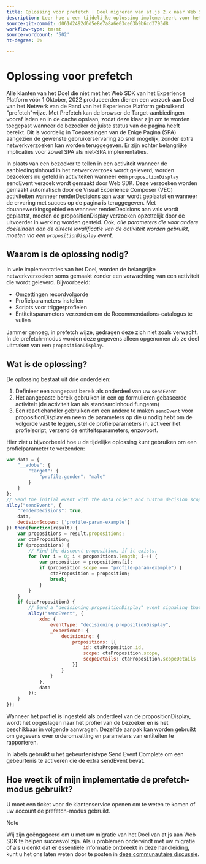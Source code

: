 ```yaml
---
title: Oplossing voor prefetch | Doel migreren van at.js 2.x naar Web SDK
description: Leer hoe u een tijdelijke oplossing implementeert voor het doorgeven van parameters met een prefetch
source-git-commit: d061d2492d6d5e8e7a8a6e03ce63b9b6cd3793d8
workflow-type: tm+mt
source-wordcount: '502'
ht-degree: 0%

---
```


# Oplossing voor prefetch

Alle klanten van het Doel die niet met het Web SDK van het Experience Platform vóór 1 Oktober, 2022 produceerden dienen een verzoek aan Doel van het Netwerk van de Rand van het Experience Platform gebruikend &quot;prefetch&quot;wijze. Met Prefetch kan de browser de Target-aanbiedingen vooraf laden en in de cache opslaan, zodat deze klaar zijn om te worden toegepast wanneer de bezoeker de juiste status van de pagina heeft bereikt. Dit is voordelig in Toepassingen van de Enige Pagina (SPA) aangezien de gewenste gebruikerservaring zo snel mogelijk, zonder extra netwerkverzoeken kan worden teruggegeven. Er zijn echter belangrijke implicaties voor zowel SPA als niet-SPA implementaties.

In plaats van een bezoeker te tellen in een activiteit wanneer de aanbiedingsinhoud in het netwerkverzoek wordt geleverd, worden bezoekers nu geteld in activiteiten wanneer een `propositionDisplay` sendEvent verzoek wordt gemaakt door Web SDK. Deze verzoeken worden gemaakt automatisch door de Visual Experience Composer (VEC) activiteiten wanneer renderDecisions aan waar wordt geplaatst en wanneer de ervaring met succes op de pagina is teruggegeven. Met douanewerkingsgebied en wanneer renderDecisions aan vals wordt geplaatst, moeten de propositionDisplay verzoeken opzettelijk door de uitvoerder in werking worden gesteld. Ook, _alle parameters die voor andere doeleinden dan de directe kwalificatie van de activiteit worden gebruikt, moeten via een `propositionDisplay`  event_.

## Waarom is de oplossing nodig?

In vele implementaties van het Doel, worden de belangrijke netwerkverzoeken soms gemaakt zonder een verwachting van een activiteit die wordt geleverd. Bijvoorbeeld:

* Omzettingen recordvolgorde
* Profielparameters instellen
* Scripts voor triggerprofielen
* Entiteitsparameters verzenden om de Recommendations-catalogus te vullen

Jammer genoeg, in prefetch wijze, gedragen deze zich niet zoals verwacht. In de prefetch-modus worden deze gegevens alleen opgenomen als ze deel uitmaken van een `propositionDisplay`.

## Wat is de oplossing?

De oplossing bestaat uit drie onderdelen:

1. Definieer een aangepast bereik als onderdeel van uw `sendEvent`
1. Het aangepaste bereik gebruiken in een op formulieren gebaseerde activiteit (de activiteit kan als standaardinhoud fungeren)
1. Een reactiehandler gebruiken om een andere te maken `sendEvent` voor propositionDisplay en neem de parameters op die u nodig hebt om de volgorde vast te leggen, stel de profielparameters in, activeer het profielscript, verzend de entiteitsparameters, enzovoort.

Hier ziet u bijvoorbeeld hoe u de tijdelijke oplossing kunt gebruiken om een profielparameter te verzenden:


```JavaScript
var data = {
    "__adobe": {
        "target": {
            "profile.gender": "male"
        }
    }
};
// Send the initial event with the data object and custom decision scope
alloy("sendEvent", {
    "renderDecisions": true,
    data,
    decisionScopes: ['profile-param-example']
}).then(function(result) {
    var propositions = result.propositions;
    var ctaProposition;
    if (propositions) {
        // Find the discount proposition, if it exists.
        for (var i = 0; i < propositions.length; i++) {
            var proposition = propositions[i];
            if (proposition.scope === "profile-param-example") {
                ctaProposition = proposition;
                break;
            }
        }
    }
    if (ctaProposition) {
        // Send a "decisioning.propositionDisplay" event signaling that the proposition has been rendered, and includes the data object again
        alloy("sendEvent", {
            xdm: {
                eventType: "decisioning.propositionDisplay",
                _experience: {
                    decisioning: {
                        propositions: [{
                            id: ctaProposition.id,
                            scope: ctaProposition.scope,
                            scopeDetails: ctaProposition.scopeDetails
                        }]
                    }
                }
            },
            data
        });
    }
});
```

Wanneer het profiel is ingesteld als onderdeel van de propositionDisplay, wordt het opgeslagen naar het profiel van de bezoeker en is het beschikbaar in volgende aanvragen. Dezelfde aanpak kan worden gebruikt om gegevens over orderomzetting en parameters van entiteiten te rapporteren.

In labels gebruikt u het gebeurtenistype Send Event Complete om een gebeurtenis te activeren die de extra sendEvent bevat.

## Hoe weet ik of mijn implementatie de prefetch-modus gebruikt?

U moet een ticket voor de klantenservice openen om te weten te komen of uw account de prefetch-modus gebruikt.


>[!NOTE]
>
>Wij zijn geëngageerd om u met uw migratie van het Doel van at.js aan Web SDK te helpen succesvol zijn. Als u problemen ondervindt met uw migratie of als u denkt dat er essentiële informatie ontbreekt in deze handleiding, kunt u het ons laten weten door te posten in [deze communautaire discussie](https://experienceleaguecommunities.adobe.com/t5/adobe-experience-platform-launch/tutorial-discussion-implement-adobe-experience-cloud-with-web/td-p/444996).